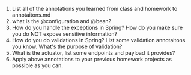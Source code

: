 1. List all of the annotations you learned from class and homework to annotaitons.md
2. what is the @configuration and @bean?
3. How do you handle the exceptions in Spring? How do you make sure you do NOT expose sensitive 
   information?
4. How do you do validations in Spring? List some validation annotaitons you know. What's the purpose of 
   validation?
5. What is the actuator, list some endpoints and payload it provides?
6. Apply above annotations to your previous homework projects as possible as you can.
